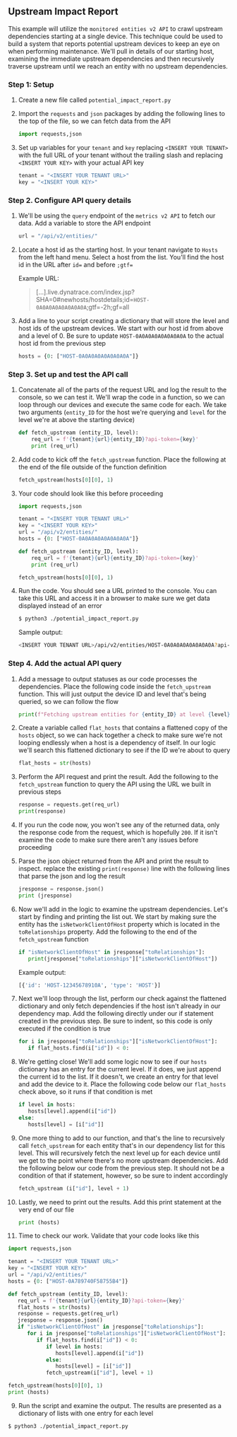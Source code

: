 ## Upstream Impact Report

This example will utilize the `monitored entities v2 API` to crawl upstream dependencies starting at a single device. This technique could be used to build a system that reports potential upstream devices to keep an eye on when performing maintenance. We'll pull in details of our starting host, examining the immediate upstream dependencies and then recursively traverse upstream until we reach an entity with no upstream dependencies.

### Step 1: Setup

1. Create a new file called `potential_impact_report.py`

2. Import the `requests` and `json` packages by adding the following lines to the top of the file, so we can fetch data from the API

   ```python
   import requests,json
   ```

3. Set up variables for your `tenant` and `key` replacing `<INSERT YOUR TENANT>` with the full URL of your tenant without the trailing slash and replacing `<INSERT YOUR KEY>` with your actual API key

   ```python
   tenant = "<INSERT YOUR TENANT URL>"
   key = "<INSERT YOUR KEY>"
   ```

### Step 2. Configure API query details

1. We'll be using the `query` endpoint of the `metrics v2 API` to fetch our data. Add a variable to store the API endpoint

   ```python
   url = "/api/v2/entities/"
   ```

2. Locate a host id as the starting host. In your tenant navigate to `Hosts` from the left hand menu. Select a host from the list. You'll find the host id in the URL after `id=` and before `;gtf=`

   Example URL:
   >[...].live.dynatrace.com/index.jsp?SHA=0#newhosts/hostdetails;id=`HOST-0A0A0A0A0A0A0A0A`;gtf=-2h;gf=all

3. Add a line to your script creating a dictionary that will store the level and host ids of the upstream devices. We start with our host id from above and a level of 0. Be sure to update `HOST-0A0A0A0A0A0A0A0A` to the actual host id from the previous step

   ```python
   hosts = {0: ["HOST-0A0A0A0A0A0A0A0A"]}
   ```

### Step 3. Set up and test the API call 

1. Concatenate all of the parts of the request URL and log the result to the console, so we can test it. We'll wrap the code in a function, so we can loop through our devices and execute the same code for each. We take two arguments (`entity_ID` for the host we're querying and `level` for the level we're at above the starting device)

   ```python
   def fetch_upstream (entity_ID, level):
       req_url = f'{tenant}{url}{entity_ID}?api-token={key}'
       print (req_url)
   ```

2. Add code to kick off the `fetch_upstream` function. Place the following at the end of the file outside of the function definition

   ```python
   fetch_upstream(hosts[0][0], 1)
   ```

3. Your code should look like this before proceeding

   ```python
   import requests,json

   tenant = "<INSERT YOUR TENANT URL>"
   key = "<INSERT YOUR KEY>"
   url = "/api/v2/entities/"
   hosts = {0: ["HOST-0A0A0A0A0A0A0A0A"]}

   def fetch_upstream (entity_ID, level):
       req_url = f'{tenant}{url}{entity_ID}?api-token={key}'
       print (req_url)

   fetch_upstream(hosts[0][0], 1)
   ```

4. Run the code. You should see a URL printed to the console. You can take this URL and access it in a browser to make sure we get data displayed instead of an error

   ```bash
   $ python3 ./potential_impact_report.py
   ```
   
   Sample output:
   ```bash
   <INSERT YOUR TENANT URL>/api/v2/entities/HOST-0A0A0A0A0A0A0A0A?api-token=<INSERT YOUR KEY>
   ```

### Step 4. Add the actual API query

1. Add a message to output statuses as our code processes the dependencies. Place the following code inside the `fetch_upstream` function. This will just output the device ID and level that's being queried, so we can follow the flow
   
   ```python
   print(f"Fetching upstream entities for {entity_ID} at level {level}")
   ```

2. Create a variable called `flat_hosts` that contains a flattened copy of the `hosts` object, so we can hack together a check to make sure we're not looping endlessly when a host is a dependency of itself. In our logic we'll search this flattened dictionary to see if the ID we're about to query
   
   ```python
   flat_hosts = str(hosts)
   ```

3. Perform the API request and print the result. Add the following to the `fetch_upstream` function to query the API using the URL we built in previous steps
   
   ```python
   response = requests.get(req_url)
   print(response)
   ```

3. If you run the code now, you won't see any of the returned data, only the response code from the request, which is hopefully `200`. If it isn't examine the code to make sure there aren't any issues before proceeding
   
4. Parse the json object returned from the API and print the result to inspect. replace the existing `print(response)` line with the following lines that parse the json and log the result
   
   ```python
   jresponse = response.json()
   print (jresponse)
   ```

5. Now we'll add in the logic to examine the upstream dependencies. Let's start by finding and printing the list out. We start by making sure the entity has the `isNetworkClientOfHost` property which is located in the `toRelationships` property. Add the following to the end of the `fetch_upstream` function
   
   ```python
   if "isNetworkClientOfHost" in jresponse["toRelationships"]:
      print(jresponse["toRelationships"]["isNetworkClientOfHost"])
   ```

   Example output:
   ```bash
   [{'id': 'HOST-12345678910A', 'type': 'HOST'}]
   ```

6. Next we'll loop through the list, perform our check against the flattened dictionary and only fetch dependencies if the host isn't already in our dependency map. Add the following directly under our if statement created in the previous step. Be sure to indent, so this code is only executed if the condition is true
   
   ```python
   for i in jresponse["toRelationships"]["isNetworkClientOfHost"]:
      if flat_hosts.find(i["id"]) < 0:
   ```

7. We're getting close! We'll add some logic now to see if our `hosts` dictionary has an entry for the current level. If it does, we just append the current id to the list. If it doesn't, we create an entry for that level and add the device to it. Place the following code below our `flat_hosts` check above, so it runs if that condition is met
   
   ```python
   if level in hosts:
      hosts[level].append(i["id"])
   else:
      hosts[level] = [i["id"]]
   ```

8. One more thing to add to our function, and that's the line to recursively call `fetch_upstream` for each entity that's in our dependency list for this level. This will recursively fetch the next level up for each device until we get to the point where there's no more upstream dependencies. Add the following below our code from the previous step. It should not be a condition of that if statement, however, so be sure to indent accordingly
   
   ```python
   fetch_upstream (i["id"], level + 1)
   ```

9. Lastly, we need to print out the results. Add this print statement at the very end of our file
   
   ```python
   print (hosts)
   ```

10. Time to check our work. Validate that your code looks like this
   
   ```python
   import requests,json

   tenant = "<INSERT YOUR TENANT URL>"
   key = "<INSERT YOUR KEY>"
   url = "/api/v2/entities/"
   hosts = {0: ["HOST-0A789740F58755B4"]}

   def fetch_upstream (entity_ID, level):
      req_url = f'{tenant}{url}{entity_ID}?api-token={key}'
      flat_hosts = str(hosts)
      response = requests.get(req_url)
      jresponse = response.json()
      if "isNetworkClientOfHost" in jresponse["toRelationships"]:
         for i in jresponse["toRelationships"]["isNetworkClientOfHost"]:
            if flat_hosts.find(i["id"]) < 0:
               if level in hosts:
                  hosts[level].append(i["id"])
               else:
                  hosts[level] = [i["id"]]
               fetch_upstream(i["id"], level + 1)

   fetch_upstream(hosts[0][0], 1)
   print (hosts)
   ```

   9. Run the script and examine the output. The results are presented as a dictionary of lists with one entry for each level
   
   ```bash
   $ python3 ./potential_impact_report.py
   ```

